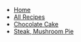 - [Home](/)
- [All Recipes](recipes/README.md)
- [Chocolate Cake](recipes/chocolate-cake.md)
- [Steak, Mushroom Pie](recipes/steak-mushroom-pie.md)

